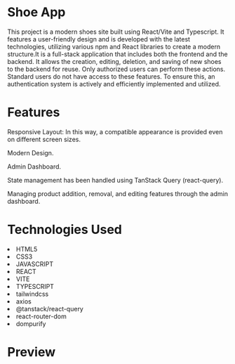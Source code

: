 <h1>Shoe App</h1>
  
<p>This project is a modern shoes site built using React/Vite and Typescript. It features a user-friendly design and is developed with the latest technologies, utilizing various npm and React libraries to create a modern structure.It is a full-stack application that includes both the frontend and the backend. It allows the creation, editing, deletion, and saving of new shoes to the backend for reuse. Only authorized users can perform these actions. Standard users do not have access to these features. To ensure this, an authentication system is actively and efficiently implemented and utilized.</p>

<h1>Features</h1>

<p>Responsive Layout: In this way, a compatible appearance is provided even on different screen sizes.</p>
<p>Modern Design.</p>
<p>Admin Dashboard.</p>
<p>State management has been handled using TanStack Query (react-query).</p>
<p>Managing product addition, removal, and editing features through the admin dashboard.</p>

<h1>Technologies Used</h1>

<li>HTML5</li>
<li>CSS3</li>
<li>JAVASCRIPT</li>
<li>REACT</li>
<li>VITE</li>
<li>TYPESCRIPT</li>
<li>tailwindcss</li>
<li>axios</li>
<li>@tanstack/react-query</li>
<li>react-router-dom</li>
<li>dompurify</li>

<h1>Preview</h1>
